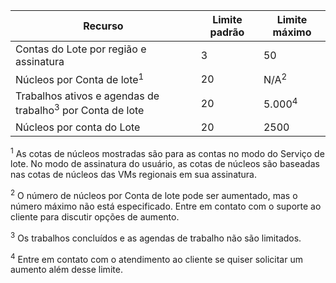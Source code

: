 | **Recurso** | **Limite padrão** | **Limite máximo** |
| --- | --- | --- |
| Contas do Lote por região e assinatura |3 |50 |
| Núcleos por Conta de lote<sup>1</sup> |20 |N/A<sup>2</sup> |
| Trabalhos ativos e agendas de trabalho<sup>3</sup> por Conta de lote |20 |5.000<sup>4</sup> |
| Núcleos por conta do Lote |20 |2500 |

<sup>1</sup> As cotas de núcleos mostradas são para as contas no modo do Serviço de lote. No modo de assinatura do usuário, as cotas de núcleos são baseadas nas cotas de núcleos das VMs regionais em sua assinatura.

<sup>2</sup> O número de núcleos por Conta de lote pode ser aumentado, mas o número máximo não está especificado. Entre em contato com o suporte ao cliente para discutir opções de aumento.

<sup>3</sup> Os trabalhos concluídos e as agendas de trabalho não são limitados.

<sup>4</sup> Entre em contato com o atendimento ao cliente se quiser solicitar um aumento além desse limite.
